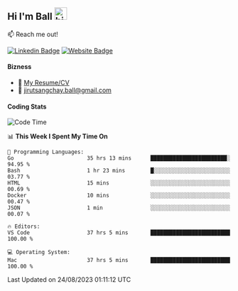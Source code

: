 ## Hi I'm Ball <img src="https://user-images.githubusercontent.com/1303154/88677602-1635ba80-d120-11ea-84d8-d263ba5fc3c0.gif" width="28px" height="28px" alt="hi">
 
:mailbox: Reach me out!

[![Linkedin Badge](https://img.shields.io/badge/-Jirut-0e76a8?style=flat&labelColor=0e76a8&logo=linkedin&logoColor=white)](https://www.linkedin.com/in/jirut-sangchay-338370251)
[![Website Badge](https://img.shields.io/badge/Website-184aa8?logo=website&logoColor=)](https://resume-jirut.web.app)

<!-- TODO: Add last video link -->
#### Bizness
- :paperclip: [My Resume/CV](https://github.com/Jirut01/Jirut01/blob/main/resume_jirut.pdf)
- :email: jirutsangchay.ball@gmail.com

#### Coding Stats


<!--START_SECTION:waka-->
![Code Time](http://img.shields.io/badge/Code%20Time-208%20hrs%2057%20mins-blue)

📊 **This Week I Spent My Time On** 

```text
💬 Programming Languages: 
Go                       35 hrs 13 mins      ████████████████████████░   94.95 % 
Bash                     1 hr 23 mins        █░░░░░░░░░░░░░░░░░░░░░░░░   03.77 % 
HTML                     15 mins             ░░░░░░░░░░░░░░░░░░░░░░░░░   00.69 % 
Docker                   10 mins             ░░░░░░░░░░░░░░░░░░░░░░░░░   00.47 % 
JSON                     1 min               ░░░░░░░░░░░░░░░░░░░░░░░░░   00.07 % 

🔥 Editors: 
VS Code                  37 hrs 5 mins       █████████████████████████   100.00 % 

💻 Operating System: 
Mac                      37 hrs 5 mins       █████████████████████████   100.00 % 
```


 Last Updated on 24/08/2023 01:11:12 UTC
<!--END_SECTION:waka-->
